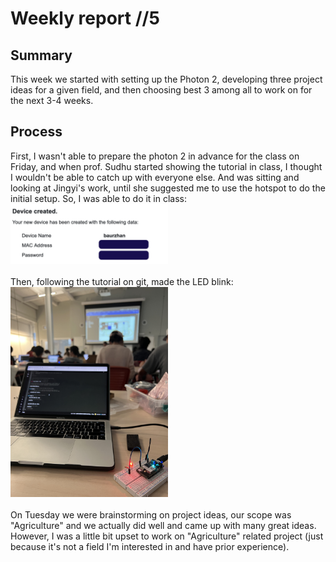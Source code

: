 # Weekly report //5

## Summary
This week we started with setting up the Photon 2, developing three project ideas for a given field, and then choosing best 3 among all to work on for the next 3-4 weeks. 
<br/>

## Process
First, I wasn't able to prepare the photon 2 in advance for the class on Friday, and when prof. Sudhu started showing the tutorial in class, I thought I wouldn't be able to catch up with everyone else. And was sitting and looking at Jingyi's work, until she suggested me to use the hotspot to do the initial setup. So, I was able to do it in class:
<img src="5_3.png" alt="pic2_1" width="50%">
<br/><br/>
Then, following the tutorial on git, made the LED blink:
<img src="5_1.JPG" alt="pic2_1" width="50%">
<br/>
<br/>
On Tuesday we were brainstorming on project ideas, our scope was "Agriculture" and we actually did well and came up with many great ideas. However, I was a little bit upset to work on "Agriculture" related project (just because it's not a field I'm interested in and have prior experience). 


